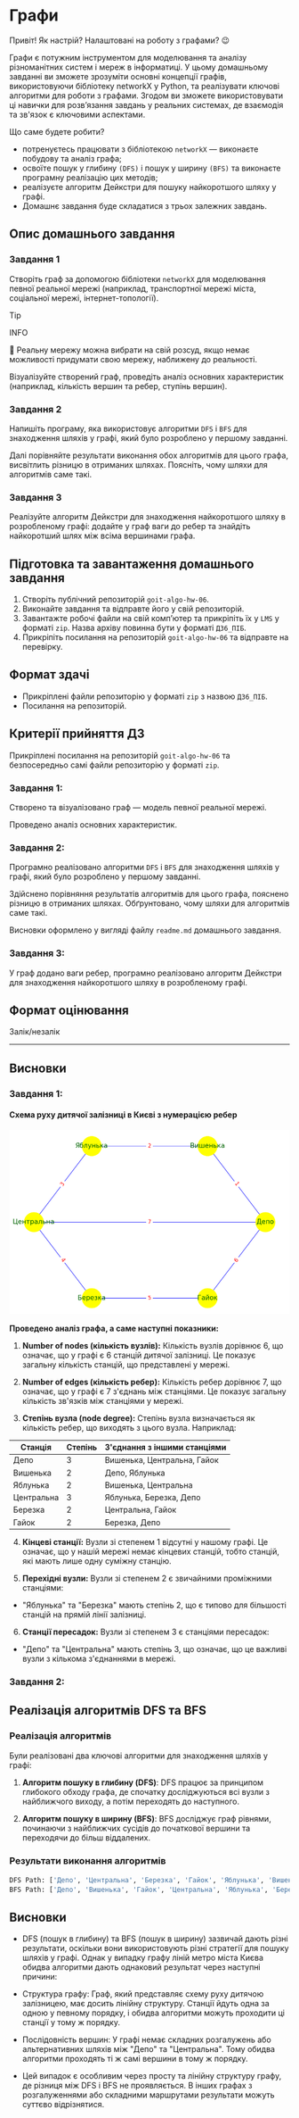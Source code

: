 # Графи

Привіт! Як настрiй? Налаштовані на роботу з графами? 😉

Графи є потужним інструментом для моделювання та аналізу різноманітних систем і мереж в інформатиці. У цьому домашньому завданні ви зможете зрозуміти основні концепції графів, використовуючи бібліотеку networkX у Python, та реалізувати ключові алгоритми для роботи з графами. Згодом ви зможете використовувати ці навички для розв’язання завдань у реальних системах, де взаємодія та зв'язок є ключовими аспектами.

Що саме будете робити?

- потренуєтесь працювати з бібліотекою `networkX` — виконаєте побудову та аналіз графа;
- освоїте пошук у глибину `(DFS)` і пошук у ширину `(BFS)` та виконаєте програмну реалізацію цих методів;
- реалізуєте алгоритм Дейкстри для пошуку найкоротшого шляху у графі.
- Домашнє завдання буде складатися з трьох залежних завдань.

## Опис домашнього завдання

### Завдання 1

Створіть граф за допомогою бібліотеки `networkX` для моделювання певної реальної мережі (наприклад, транспортної мережі міста, соціальної мережі, інтернет-топології).

> [!TIP]
> INFO
>
> 📖 Реальну мережу можна вибрати на свій розсуд, якщо немає можливості придумати свою мережу, наближену до реальності.

Візуалізуйте створений граф, проведіть аналіз основних характеристик (наприклад, кількість вершин та ребер, ступінь вершин).

### Завдання 2

Напишіть програму, яка використовує алгоритми `DFS` і `BFS` для знаходження шляхів у графі, який було розроблено у першому завданні.

Далі порівняйте результати виконання обох алгоритмів для цього графа, висвітлить різницю в отриманих шляхах. Поясніть, чому шляхи для алгоритмів саме такі.

### Завдання 3

Реалізуйте алгоритм Дейкстри для знаходження найкоротшого шляху в розробленому графі: додайте у граф ваги до ребер та знайдіть найкоротший шлях між всіма вершинами графа.

## Підготовка та завантаження домашнього завдання

1. Створіть публічний репозиторій `goit-algo-hw-06`.
2. Виконайте завдання та відправте його у свій репозиторій.
3. Завантажте робочі файли на свій комп’ютер та прикріпіть їх у `LMS` у форматі `zip`. Назва архіву повинна бути у форматі `ДЗ6_ПІБ`.
4. Прикріпіть посилання на репозиторій `goit-algo-hw-06` та відправте на перевірку.

## Формат здачі

- Прикріплені файли репозиторію у форматі `zip` з назвою `ДЗ6_ПІБ`.
- Посилання на репозиторій.

## Критерії прийняття ДЗ

Прикріплені посилання на репозиторій `goit-algo-hw-06` та безпосередньо самі файли репозиторію у форматі `zip`.

### Завдання 1:

Створено та візуалізовано граф — модель певної реальної мережі.

Проведено аналіз основних характеристик.

### Завдання 2:

Програмно реалізовано алгоритми `DFS` і `BFS` для знаходження шляхів у графі, який було розроблено у першому завданні.

Здійснено порівняння результатів алгоритмів для цього графа, пояснено різницю в отриманих шляхах. Обґрунтовано, чому шляхи для алгоритмів саме такі.

Висновки оформлено у вигляді файлу `readme.md` домашнього завдання.

### Завдання 3:

У граф додано ваги ребер, програмно реалізовано алгоритм Дейкстри для знаходження найкоротшого шляху в розробленому графі.

## Формат оцінювання

Залік/незалік

---

## Висновки

### Завдання 1:

#### Схема руху дитячої залізниці в Києві з нумерацією ребер

![Screenshoot](./figure_1.png)

**Проведено аналіз графа, а саме наступні показники:**

1. **Number of nodes (кількість вузлів):**
   Кількість вузлів дорівнює 6, що означає, що у графі є 6 станцій дитячої залізниці. Це показує загальну кількість станцій, що представлені у мережі.

2. **Number of edges (кількість ребер):**
   Кількість ребер дорівнює 7, що означає, що у графі є 7 з'єднань між станціями. Це показує загальну кількість зв'язків між станціями у мережі.

3. **Степінь вузла (node degree):**
   Степінь вузла визначається як кількість ребер, що виходять з цього вузла. Наприклад:

| Станція    | Степінь | З'єднання з іншими станціями |
| ---------- | ------- | ---------------------------- |
| Депо       | 3       | Вишенька, Центральна, Гайок  |
| Вишенька   | 2       | Депо, Яблунька               |
| Яблунька   | 2       | Вишенька, Центральна         |
| Центральна | 3       | Яблунька, Березка, Депо      |
| Березка    | 2       | Центральна, Гайок            |
| Гайок      | 2       | Березка, Депо                |

4. **Кінцеві станції:**
   Вузли зі степенем 1 відсутні у нашому графі. Це означає, що у нашій мережі немає кінцевих станцій, тобто станцій, які мають лише одну суміжну станцію.

5. **Перехідні вузли:**
   Вузли зі степенем 2 є звичайними проміжними станціями:

- "Яблунька" та "Березка" мають степінь 2, що є типово для більшості станцій на прямій лінії залізниці.

6. **Станції пересадок:**
   Вузли зі степенем 3 є станціями пересадок:

- "Депо" та "Центральна" мають степінь 3, що означає, що це важливі вузли з кількома з'єднаннями в мережі.

### Завдання 2:

## Реалізація алгоритмів DFS та BFS

### Реалізація алгоритмів

Були реалізовані два ключові алгоритми для знаходження шляхів у графі:

1. **Алгоритм пошуку в глибину (DFS)**:
   DFS працює за принципом глибокого обходу графа, де спочатку досліджуються всі вузли з найближчого виходу, а потім переходять до наступного.

2. **Алгоритм пошуку в ширину (BFS)**:
   BFS досліджує граф рівнями, починаючи з найближчих сусідів до початкової вершини та переходячи до більш віддалених.

### Результати виконання алгоритмів

```python
DFS Path: ['Депо', 'Центральна', 'Березка', 'Гайок', 'Яблунька', 'Вишенька']
BFS Path: ['Депо', 'Вишенька', 'Гайок', 'Центральна', 'Яблунька', 'Березка']
```

## Висновки

- DFS (пошук в глибину) та BFS (пошук в ширину) зазвичай дають різні результати, оскільки вони використовують різні стратегії для пошуку шляхів у графі. Однак у випадку графу ліній метро міста Києва обидва алгоритми дають однаковий результат через наступні причини:

- Структура графу: Граф, який представляє схему руху дитячою залізницею, має досить лінійну структуру. Станції йдуть одна за одною у певному порядку, і обидва алгоритми можуть проходити ці станції у тому ж порядку.

- Послідовність вершин: У графі немає складних розгалужень або альтернативних шляхів між "Депо" та "Центральна". Тому обидва алгоритми проходять ті ж самі вершини в тому ж порядку.

- Цей випадок є особливим через просту та лінійну структуру графу, де різниця між DFS і BFS не проявляється. В інших графах з розгалуженнями або складними маршрутами результати можуть суттєво відрізнятися.
